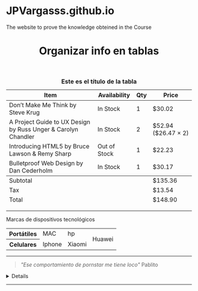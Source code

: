 # JPVargasss.github.io
The website to prove the knowledge obteined in the Course
<!DOCTYPE html>
<html lang="en">

<head>
  <meta charset="UTF-8">
  <title>Lectura S11</title>
</head>
<header>
  <h1>Organizar info en tablas</h1>
</header>

<body>
  <!--Table complete-->
  <table>
    <caption><strong> Este es el título de la tabla</strong></caption>
    <thead>
      <tr>
        <th scope="col">Item</th>
        <th scope="col">Availability</th>
        <th scope="col">Qty</th>
        <th scope="col">Price</th>
      </tr>
    </thead>
    <tbody>
      <tr>
        <td>Don&#8217;t Make Me Think by Steve Krug</td>
        <td>In Stock</td>
        <td>1</td>
        <td>$30.02</td>
      </tr>
      <tr>
        <td>A Project Guide to UX Design by Russ Unger &#38; Carolyn Chandler</td>
        <td>In Stock</td>
        <td>2</td>
        <td>$52.94 ($26.47 &#215; 2)</td>
      </tr>
      <tr>
        <td>Introducing HTML5 by Bruce Lawson &#38; Remy Sharp</td>
        <td>Out of Stock</td>
        <td>1</td>
        <td>$22.23</td>
      </tr>
      <tr>
        <td>Bulletproof Web Design by Dan Cederholm</td>
        <td>In Stock</td>
        <td>1</td>
        <td>$30.17</td>
      </tr>
    </tbody>
    <tfoot>
      <tr>
        <!--Uso del colspan-->
        <td colspan="3">Subtotal</td>
        <td>$135.36</td>
      </tr>
      <tr>
        <td colspan="3">Tax</td>
        <td>$13.54</td>
      </tr>
      <tr>
        <td colspan="3">Total</td>
        <td>$148.90</td>
      </tr>
    </tfoot>
  </table>
  <hr>
  <div>
    <table>
      <thead>Marcas de dispositivos tecnológicos</thead>
      <tbody>
        <tr>
          <th>Portátiles</th>
          <td>MAC</td>
          <td>hp</td>
          <!--Uso del rowspan-->
          <td rowspan="2">Huawei</td>
        </tr>
        <tr>
          <th>Celulares</th>
          <td>Iphone</td>
          <td>Xiaomi</td>
        </tr>
      </tbody>
    </table>

  </div>
  <hr>
  <blockquote><i>"Ese comportamiento de pornstar me tiene loco"</i> Pablito</blockquote>
  <details>Quiero probar como funciona</details>
  <hr>
  
</body>
</html>
